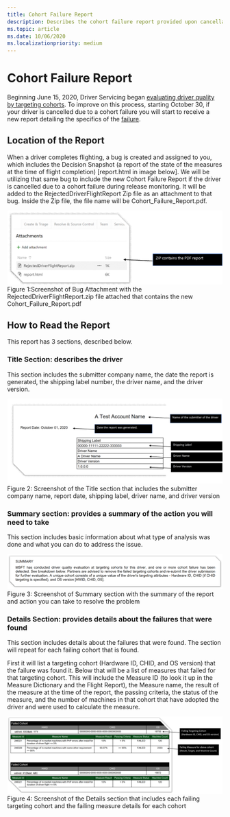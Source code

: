 ```yaml
---
title: Cohort Failure Report
description: Describes the cohort failure report provided upon cancellation
ms.topic: article
ms.date: 10/06/2020
ms.localizationpriority: medium
---
```


# Cohort Failure Report
Beginning June 15, 2020, Driver Servicing began [evaluating driver quality by targeting cohorts](https://docs.microsoft.com/windows-hardware/drivers/dashboard/overview-of-microsoft-driver-measure-dictionary#evaluating-by-targeting-cohort). To improve on this process, starting October 30, if your driver is cancelled due to a cohort failure you will start to receive a new report detailing the specifics of the [failure](https://docs.microsoft.com/windows-hardware/drivers/dashboard/overview-of-microsoft-driver-measure-dictionary#evaluating-by-targeting-cohort).

## Location of the Report
When a driver completes flighting, a bug is created and assigned to you, which includes the Decision Snapshot (a report of the state of the measures at the time of flight completion) [report.html in image below]. We will be utilizing that same bug to include the new Cohort Failure Report if the driver is cancelled due to a cohort failure during release monitoring. It will be added to the RejectedDriverFlightReport Zip file as an attachment to that bug. Inside the Zip file, the file name will be Cohort_Failure_Report.pdf.

![Screenshot of Bug Attachment with the RejectDriverFlightReport.zip file attached that contains the new Cohort_Failure_Report.pdf](images/IDRReportBug.png)
Figure 1:Screenshot of Bug Attachment with the RejectedDriverFlightReport.zip file attached that contains the new Cohort_Failure_Report.pdf

## How to Read the Report
This report has 3 sections, described below.

### Title Section: describes the driver
This section includes the submitter company name, the date the report is generated, the shipping label number, the driver name, and the driver version.

![Screenshot of the Title section that includes the submitter company name, report date, shipping label, driver namem, and driver version](images/IDRReportTitle.png)
Figure 2: Screenshot of the Title section that includes the submitter company name, report date, shipping label, driver name, and driver version

### Summary section: provides a summary of the action you will need to take
This section includes basic information about what type of analysis was done and what you can do to address the issue.

![Screenshot of Summary section with the summary of the report and action you can take to resolve the problem](images/IDRReportSummary.png)
Figure 3: Screenshot of Summary section with the summary of the report and action you can take to resolve the problem

### Details Section: provides details about the failures that were found
This section includes details about the failures that were found. The section will repeat for each failing cohort that is found. 

First it will list a targeting cohort (Hardware ID, CHID, and OS version) that the failure was found it. Below that will be a list of measures that failed for that targeting cohort. This will include the Measure ID (to look it up in the Measure Dictionary and the Flight Report), the Measure name, the result of the measure at the time of the report, the passing criteria, the status of the measure, and the number of machines in that cohort that have adopted the driver and were used to calculate the measure.

![Screenshot of the Details section that includes each failing targeting cohort and the failing measure details for each cohort](images/IDRReportDetails.png)
Figure 4: Screenshot of the Details section that includes each failing targeting cohort and the failing measure details for each cohort
